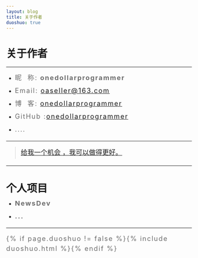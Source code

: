 ```yaml
---
layout: blog
title: 关于作者
duoshuo: true
---
```


<style>
p {
    color: #6D6D6D;
    font-size: 18px;
    line-height: 1.5;
    letter-spacing: 2px;
    margin-top: -10px;
}
hr {
	margin-top: 0;
	margin-bottom: 25px;
}
blockquote p {
    line-height: 1.8;
    letter-spacing: 0px;
}
</style>


# 关于作者

<hr id="line"/>



* 昵&nbsp;&nbsp;称: **onedollarprogrammer**

   
* Email: <a href="mailto:oaseller@163.com">oaseller@163.com</a><br />

* 博&nbsp;&nbsp;客: <a href="http://onedollarprogrammer.github.io/">onedollarprogrammer</a>  


* GitHub  :[onedollarprogrammer](https://github.com/onedollarprogrammer)  


* ....  

---

> [给我一个机会 ，我可以做得更好。](/)

---

# 个人项目  

* **NewsDev**


* **...**  

---

 

<div class="ds-recent-visitors" data-num-items="36" data-avatar-size="42" id="ds-recent-visitors"></div>

{% if page.duoshuo != false %}{% include duoshuo.html %}{% endif %}
